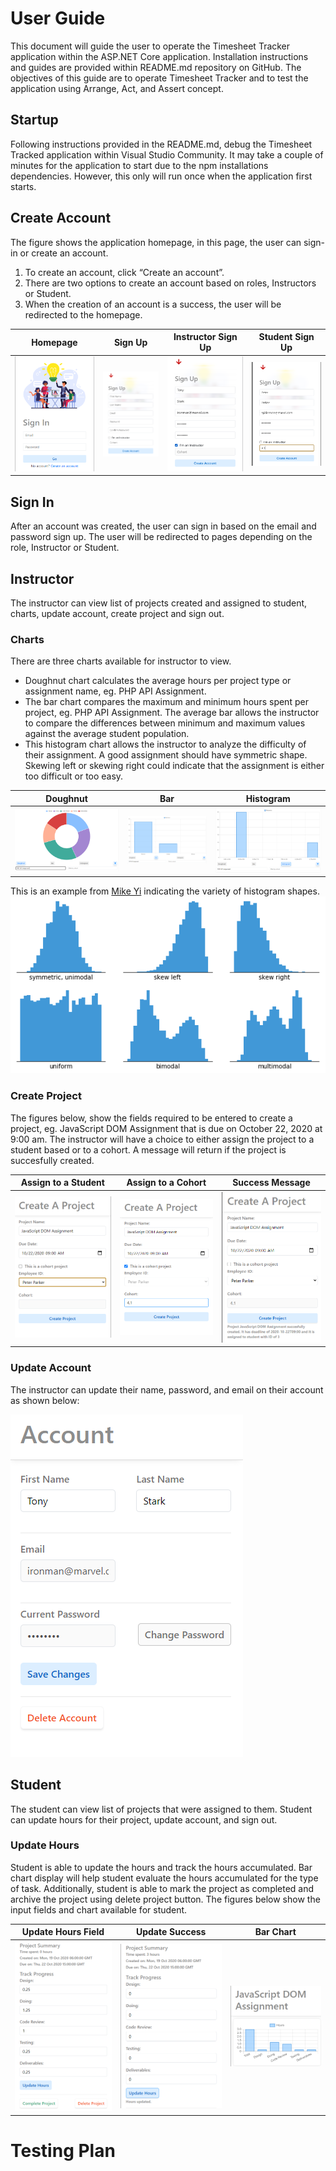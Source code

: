 ﻿# User Guide
This document will guide the user to operate the Timesheet Tracker application within the ASP.NET Core application. Installation instructions and guides are provided within README.md repository on GitHub. The objectives of this guide are to operate Timesheet Tracker and to test the application using Arrange, Act, and Assert concept.

## Startup
Following instructions provided in the README.md, debug the Timesheet Tracked application within Visual Studio Community. It may take a couple of minutes for the application to start due to the npm installations dependencies. However, this only will run once when the application first starts. 

## Create Account
The figure shows the application homepage, in this page, the user can sign-in or create an account. 
1. To create an account, click “Create an account”.
2. There are two options to create an account based on roles, Instructors or Student.
3. When the creation of an account is a success, the user will be redirected to the homepage. 

| Homepage  | Sign Up | Instructor Sign Up  | Student Sign Up |
| ------------- | ------------- | ------------- | ------------- |
| ![homepage](Screenshots/homepage.PNG) | ![signup](Screenshots/signup.PNG) | ![instructor signup](Screenshots/instructor_signup.PNG) | ![student signup](Screenshots/student_signup.PNG) |

## Sign In

After an account was created, the user can sign in based on the email and password sign up. The user will be redirected to pages depending on the role, Instructor or Student. 

## Instructor

The instructor can view list of projects created and assigned to student, charts, update account, create project and sign out. 

### Charts

There are three charts available for instructor to view.
- Doughnut chart calculates the average hours per project type or assignment name, eg. PHP API Assignment.
- The bar chart compares the maximum and minimum hours spent per project, eg. PHP API Assignment. The average bar allows the instructor to compare the differences between minimum and maximum values against the average student population. 
- This histogram chart allows the instructor to analyze the difficulty of their assignment. A good assignment should have symmetric shape. Skewing left or skewing right could indicate that the assignment is either too difficult or too easy. 

| Doughnut  | Bar | Histogram |
| ------------- | ------------- | ------------- |
| ![doughnut](Screenshots/doughnut_chart.PNG)  | ![bar](Screenshots/bar_chart.PNG)  | ![histogram](Screenshots/Histogram_Chart.PNG) |

This is an example from [Mike Yi](https://chartio.com/learn/charts/histogram-complete-guide/) indicating the variety of histogram shapes.
![histogram variety](Screenshots/histogram-variaties.png)

### Create Project

The figures below, show the fields required to be entered to create a project, eg. JavaScript DOM Assignment that is due on October 22, 2020 at 9:00 am. The instructor will have a choice to either assign the project to a student based or to a cohort. A message will return if the project is succesfully created. 

| Assign to a Student  | Assign to a Cohort | Success Message |
| ------------- | ------------- | ------------- |
| ![To a Student](Screenshots/create_project_individual.PNG)  | ![To a Cohort](Screenshots/create_project_cohort.PNG)  | ![Project Success Message](Screenshots/create_project_success.PNG) |

### Update Account

The instructor can update their name, password, and email on their account as shown below:

![Update Account](Screenshots/update_account.PNG)
 
## Student

The student can view list of projects that were assigned to them. Student can update hours for their project, update account, and sign out. 

### Update Hours

Student is able to update the hours and track the hours accumulated. Bar chart display will help student evaluate the hours accumulated for the type of task. Additionally, student is able to mark the project as completed and archive the project using delete project button. The figures below show the input fields and chart available for student.

| Update Hours Field  | Update Success | Bar Chart |
| ------------- | ------------- | ------------- |
| ![Update Hours Field](Screenshots/student_update_hours.PNG)  | ![Update Hours Success](Screenshots/updated_hours_success.PNG)  | ![Student Hours Chart](Screenshots/student_hours_chart.PNG) |

# Testing Plan




